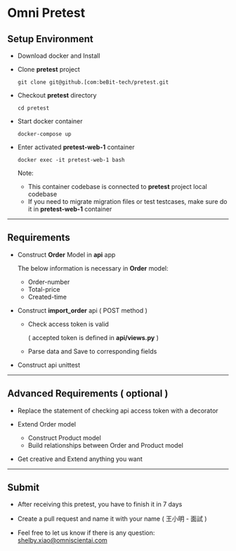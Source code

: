 # Omni Pretest
## Setup Environment
* Download docker and Install

* Clone **pretest** project 
    ```
    git clone git@github.[com:beBit-tech/pretest.git
    ```

* Checkout **pretest** directory
    ```
    cd pretest
    ```

* Start docker container
    ```
    docker-compose up
    ```

* Enter activated **pretest-web-1** container
    ```
    docker exec -it pretest-web-1 bash
    ```
    Note:

    * This container codebase is connected to **pretest** project local codebase
    * If you need to migrate migration files or test testcases, make sure do it in **pretest-web-1** container
---
## Requirements
* Construct **Order** Model in **api** app

    The below information is necessary in **Order** model:
    * Order-number
    * Total-price
    * Created-time

* Construct **import_order** api ( POST method )
    * Check access token is valid 
    
        ( accepted token is defined in **api/views.py** )
    * Parse data and Save to corresponding fields
* Construct api unittest

---
## Advanced Requirements ( optional )
* Replace the statement of checking api access token with a decorator

* Extend Order model
    * Construct Product model
    * Build relationships between Order and Product model

* Get creative and Extend anything you want  
---
## Submit
* After receiving this pretest, you have to finish it in 7 days
* Create a pull request and name it with your name ( 王小明 - 面試 )

* Feel free to let us know if there is any question: shelby.xiao@omniscientai.com